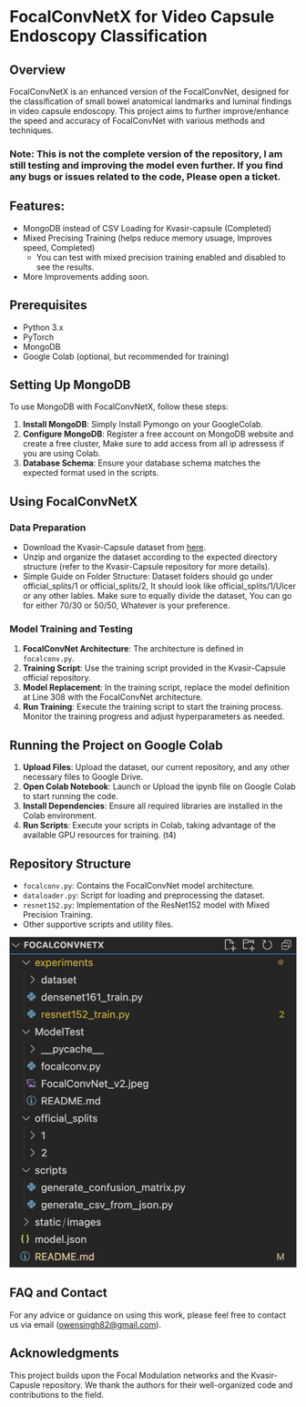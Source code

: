 # FocalConvNetX for Video Capsule Endoscopy Classification

## Overview
FocalConvNetX is an enhanced version of the FocalConvNet, designed for the classification of small bowel anatomical landmarks and luminal findings in video capsule endoscopy. This project aims to further improve/enhance the speed and accuracy of FocalConvNet with various methods and techniques.

### Note: This is not the complete version of the repository, I am still testing and improving the model even further. If you find any bugs or issues related to the code, Please open a ticket.

## Features:
- MongoDB instead of CSV Loading for Kvasir-capsule (Completed)
- Mixed Precising Training (helps reduce memory usuage, Improves speed, Completed)
  - You can test with mixed precision training enabled and disabled to see the results.
- More Improvements adding soon.

## Prerequisites
- Python 3.x
- PyTorch
- MongoDB
- Google Colab (optional, but recommended for training)

## Setting Up MongoDB
To use MongoDB with FocalConvNetX, follow these steps:

1. **Install MongoDB**: Simply Install Pymongo on your GoogleColab.
2. **Configure MongoDB**: Register a free account on MongoDB website and create a free cluster, Make sure to add access from all ip adressess if you are using Colab.
3. **Database Schema**: Ensure your database schema matches the expected format used in the scripts.

## Using FocalConvNetX

### Data Preparation
- Download the Kvasir-Capsule dataset from [here](https://osf.io/dv2ag/).
- Unzip and organize the dataset according to the expected directory structure (refer to the Kvasir-Capsule repository for more details).
- Simple Guide on Folder Structure: Dataset folders should go under official_splits/1 or official_splits/2, It should look like official_splits/1/Ulcer or any other lables. Make sure to equally divide the dataset, You can go for either 70/30 or 50/50, Whatever is your preference.

### Model Training and Testing
1. **FocalConvNet Architecture**: The architecture is defined in `focalconv.py`.
2. **Training Script**: Use the training script provided in the Kvasir-Capsule official repository.
3. **Model Replacement**: In the training script, replace the model definition at Line 308 with the FocalConvNet architecture.
4. **Run Training**: Execute the training script to start the training process. Monitor the training progress and adjust hyperparameters as needed.

## Running the Project on Google Colab
1. **Upload Files**: Upload the dataset, our current repository, and any other necessary files to Google Drive.
2. **Open Colab Notebook**: Launch or Upload the ipynb file on Google Colab to start running the code.
3. **Install Dependencies**: Ensure all required libraries are installed in the Colab environment.
4. **Run Scripts**: Execute your scripts in Colab, taking advantage of the available GPU resources for training. (t4)

## Repository Structure
- `focalconv.py`: Contains the FocalConvNet model architecture.
- `dataloader.py`: Script for loading and preprocessing the dataset.
- `resnet152.py`: Implementation of the ResNet152 model with Mixed Precision Training.
- Other supportive scripts and utility files.

![Folder Structure](static/images/folder-structure.png)

## FAQ and Contact
For any advice or guidance on using this work, please feel free to contact us via email (owensingh82@gmail.com).

## Acknowledgments
This project builds upon the Focal Modulation networks and the Kvasir-Capusle repository. We thank the authors for their well-organized code and contributions to the field.
